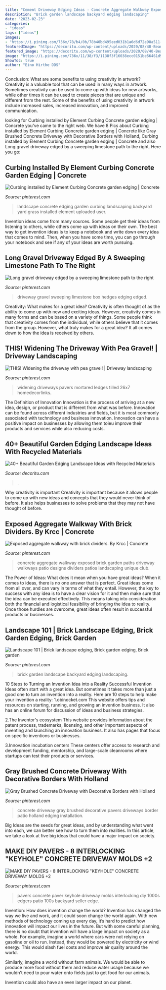 ```yaml
---
title: "Cement Driveway Edging Ideas - Concrete Aggregate Walkway Exposed Brick Garden Paths Driveway Walkways Patio Designs Dividers Patios Landscaping Unique Club"
description: "Brick garden landscape backyard edging landscaping"
date: "2023-02-23"
categories:
- "ideas"
tags: ["ideas"]
images:
- "https://i.pinimg.com/736x/78/b4/0b/78b40bd495eed031b1a6d6d72e98a511--concrete-garden-edging-landscape-curbing.jpg"
featuredImage: "https://decoritu.com/wp-content/uploads/2020/08/40-Beautiful-Garden-Edging-Landscape-Ideas-with-Recycled-Materials-30.jpg"
featured_image: "https://decoritu.com/wp-content/uploads/2020/08/40-Beautiful-Garden-Edging-Landscape-Ideas-with-Recycled-Materials-30.jpg"
image: "https://i.pinimg.com/736x/11/38/f3/1138f3f16038ecc0151be56461d9101a--concrete-driveways-holland.jpg"
ShowToc: true
author: "Eino Hirthe DDS"
---
```



Conclusion: What are some benefits to using creativity in artwork?
Creativity is a valuable tool that can be used in many ways in artwork. Sometimes creativity can be used to come up with ideas for new artworks, while other times it can be used to create pieces that are unique and different from the rest. Some of the benefits of using creativity in artwork include increased sales, increased innovation, and improved communication.

	

		
looking for Curbing installed by Element Curbing Concrete garden edging | Concrete you've came to the right web. We have 8 Pics about Curbing installed by Element Curbing Concrete garden edging | Concrete like Gray Brushed Concrete Driveway with Decorative Borders with Holland, Curbing installed by Element Curbing Concrete garden edging | Concrete and also Long gravel driveway edged by a sweeping limestone path to the right. Here you go:
		
    
## Curbing Installed By Element Curbing Concrete Garden Edging | Concrete

<img loading=lazy src="https://i.pinimg.com/736x/78/b4/0b/78b40bd495eed031b1a6d6d72e98a511--concrete-garden-edging-landscape-curbing.jpg" onerror="this.onerror=null;this.src='https://tse1.mm.bing.net/th?id=OIP.6rmEpPezLuMd2ahTz-mmxgHaJ3&amp;pid=15.1';" alt="Curbing installed by Element Curbing Concrete garden edging | Concrete">

_Source: pinterest.com_

>landscape concrete edging garden curbing landscaping backyard yard grass installed element uploaded user. 

	

Invention ideas come from many sources. Some people get their ideas from listening to others, while others come up with ideas on their own. The best way to get invention ideas is to keep a notebook and write down every idea that comes to mind. Then, when you have some time, you can go through your notebook and see if any of your ideas are worth pursuing.

    
## Long Gravel Driveway Edged By A Sweeping Limestone Path To The Right

<img loading=lazy src="https://i.pinimg.com/736x/63/d0/23/63d02366857ce91e0de43cfcdde5f298.jpg" onerror="this.onerror=null;this.src='https://tse1.mm.bing.net/th?id=OIP.JXqN7-ZUY0eVFpTzsnDMqQHaLH&amp;pid=15.1';" alt="Long gravel driveway edged by a sweeping limestone path to the right">

_Source: pinterest.com_

>driveway gravel sweeping limestone box hedges edging edged. 

	

Creativity: What makes for a great idea?
Creativity is often thought of as the ability to come up with new and exciting ideas. However, creativity comes in many forms and can be based on a variety of things. Some people think that creativity comes from the individual, while others believe that it comes from the group. However, what truly makes for a great idea? It all comes down to how the idea is received by others.

    
## THIS! Widening The Driveway With Pea Gravel! | Driveway Landscaping

<img loading=lazy src="https://i.pinimg.com/736x/7a/8a/cb/7a8acb3e134644afa7477a68e16898cd.jpg" onerror="this.onerror=null;this.src='https://tse2.mm.bing.net/th?id=OIP._YT8Hld06exRwNhUrYB_mQHaJ3&amp;pid=15.1';" alt="THIS! Widening the driveway with pea gravel! | Driveway landscaping">

_Source: pinterest.com_

>widening driveways pavers mortared ledges tilled 26x7 homedecorlinks. 

	

The Definition of Innovation
Innovation is the process of arriving at a new idea, design, or product that is different from what was before. Innovation can be found across different industries and fields, but it is most commonly associated with technology and business innovation. Innovation can have a positive impact on businesses by allowing them toieu improve their products and services while also reducing costs.

    
## 40+ Beautiful Garden Edging Landscape Ideas With Recycled Materials

<img loading=lazy src="https://decoritu.com/wp-content/uploads/2020/08/40-Beautiful-Garden-Edging-Landscape-Ideas-with-Recycled-Materials-30.jpg" onerror="this.onerror=null;this.src='https://tse2.mm.bing.net/th?id=OIP.lPOgJBPvLKFPDVoDHqXx9wHaE6&amp;pid=15.1';" alt="40+ Beautiful Garden Edging Landscape Ideas with Recycled Materials">

_Source: decoritu.com_

>. 

	

Why creativity is important
Creativity is important because it allows people to come up with new ideas and concepts that they would never think of before. It also helps businesses to solve problems that they may not have thought of before.

    
## Exposed Aggregate Walkway With Brick Dividers. By Krcc | Concrete

<img loading=lazy src="https://i.pinimg.com/736x/17/34/c0/1734c06e515a40da3289b355ffd6ad12--exposed-aggregate-walkways.jpg" onerror="this.onerror=null;this.src='https://tse3.mm.bing.net/th?id=OIP.0C5Syy3z1FgnOYkdkbNk3AHaNK&amp;pid=15.1';" alt="Exposed aggregate walkway with brick dividers. By Krcc | Concrete">

_Source: pinterest.com_

>concrete aggregate walkway exposed brick garden paths driveway walkways patio designs dividers patios landscaping unique club. 

	

The Power of Ideas: What does it mean when you have great ideas?
When it comes to ideas, there is no one answer that is perfect. Great ideas come from all over, and can vary in terms of what they entail. However, the key to success with any idea is to have a clear vision for it and then make sure that the idea can be executed effectively. This means taking into consideration both the financial and logistical feasibility of bringing the idea to reality. Once those hurdles are overcome, great ideas often result in successful products or businesses.

    
## Landscape 101 | Brick Landscape Edging, Brick Garden Edging, Brick Garden

<img loading=lazy src="https://i.pinimg.com/736x/b7/b5/27/b7b527e491a43fed17b4a07429269311--florida-landscaping-backyard-landscaping.jpg" onerror="this.onerror=null;this.src='https://tse4.mm.bing.net/th?id=OIP.v7kkbExV41ULkfz4cehv2QHaJ3&amp;pid=15.1';" alt="Landscape 101 | Brick landscape edging, Brick garden edging, Brick garden">

_Source: pinterest.com_

>brick garden landscape backyard edging landscaping. 

	

10 Steps to Turning an Invention Idea into a Reality
Successful Invention Ideas often start with a great idea. But sometimes it takes more than just a good one to turn an invention into a reality. Here are 10 steps to help make your invention a reality:
1.obinocket.com This website offers tips and resources on starting, running, and growing an invention business. It also has an online forum for discussion of ideas and business strategies.

2.The Inventor's ecosystem This website provides information about the patent process, trademarks, licensing, and other important aspects of inventing and launching an innovation business. It also has pages that focus on specific inventions or businesses.

3.Innovation incubation centers These centers offer access to research and development funding, mentorship, and large-scale cleanrooms where startups can test their products or services.

    
## Gray Brushed Concrete Driveway With Decorative Borders With Holland

<img loading=lazy src="https://i.pinimg.com/736x/11/38/f3/1138f3f16038ecc0151be56461d9101a--concrete-driveways-holland.jpg" onerror="this.onerror=null;this.src='https://tse2.mm.bing.net/th?id=OIP.NhVTbcDO9bMi8SUucJJ7CgHaLH&amp;pid=15.1';" alt="Gray Brushed Concrete Driveway with Decorative Borders with Holland">

_Source: pinterest.com_

>concrete driveway gray brushed decorative pavers driveways border patio holland edging installation. 

	

Big Ideas are the seeds for great ideas, and by understanding what went into each, we can better see how to turn them into realities. In this article, we take a look at five big ideas that could have a major impact on society.

    
## MAKE DIY PAVERS - 8 INTERLOCKING &quot;KEYHOLE&quot; CONCRETE DRIVEWAY MOLDS +2

<img loading=lazy src="https://i.pinimg.com/736x/f1/8d/11/f18d1130abb143de251bde32f2573347.jpg" onerror="this.onerror=null;this.src='https://tse2.mm.bing.net/th?id=OIP.0EsFunyG7avWWX6cqBZRNgHaJ4&amp;pid=15.1';" alt="MAKE DIY PAVERS - 8 INTERLOCKING &quot;KEYHOLE&quot; CONCRETE DRIVEWAY MOLDS +2">

_Source: pinterest.com_

>pavers concrete paver keyhole driveway molds interlocking diy 1000s edgers patio 100s backyard seller edge. 

	

Invention: How does invention change the world?
Invention has changed the way we live and work, and it could soon change the world again. With new methods of technology coming up every day, it’s hard to predict how innovation will impact our lives in the future. But with some careful planning, there is no doubt that invention will have a large impact on society as a whole. 
For example, imagine a world where cars were not relying on gasoline or oil to run. Instead, they would be powered by electricity or wind energy. This would slash fuel costs and improve air quality around the world. 

Similarly, imagine a world without farm animals. We would be able to produce more food without them and reduce water usage because we wouldn’t need to pour water onto fields just to get food for our animals. 

 Invention could also have an even larger impact on our planet.


